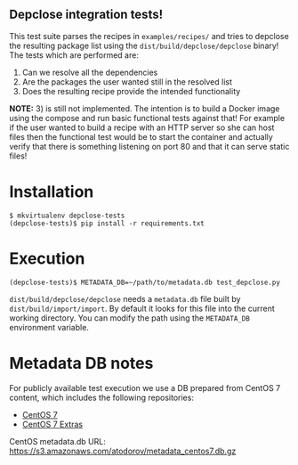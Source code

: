 Depclose integration tests!
---------------------------

This test suite parses the recipes in `examples/recipes/` and tries to depclose
the resulting package list using the `dist/build/depclose/depclose` binary!
The tests which are performed are:

1) Can we resolve all the dependencies
2) Are the packages the user wanted still in the resolved list
3) Does the resulting recipe provide the intended functionality

**NOTE:** 3) is still not implemented. The intention is to build a Docker image
using the compose and run basic functional tests against that! For example if
the user wanted to build a recipe with an HTTP server so she can host files then
the functional test would be to start the container and actually verify that
there is something listening on port 80 and that it can serve static files!

Installation
============

    $ mkvirtualenv depclose-tests
    (depclose-tests)$ pip install -r requirements.txt

Execution
=========

    (depclose-tests)$ METADATA_DB=~/path/to/metadata.db test_depclose.py


`dist/build/depclose/depclose` needs a `metadata.db` file built by
`dist/build/import/import`. By default it looks for this file into
the current working directory. You can modify the path using the `METADATA_DB`
environment variable.


Metadata DB notes
=================

For publicly available test execution we use a DB prepared from CentOS 7 content,
which includes the following repositories:

* [CentOS 7](http://mirror.centos.org/centos/7/os/x86_64/)
* [CentOS 7 Extras](http://mirror.centos.org/centos/7/extras/x86_64/)

CentOS metadata.db URL: https://s3.amazonaws.com/atodorov/metadata_centos7.db.gz
